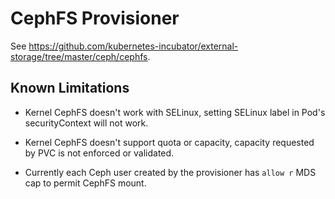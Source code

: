 CephFS Provisioner
==================

See https://github.com/kubernetes-incubator/external-storage/tree/master/ceph/cephfs.

Known Limitations
-----------------

*   Kernel CephFS doesn't work with SELinux, setting SELinux label in Pod's
    securityContext will not work.

*   Kernel CephFS doesn't support quota or capacity, capacity requested by PVC
    is not enforced or validated.

*   Currently each Ceph user created by the provisioner has `allow r` MDS cap
    to permit CephFS mount.